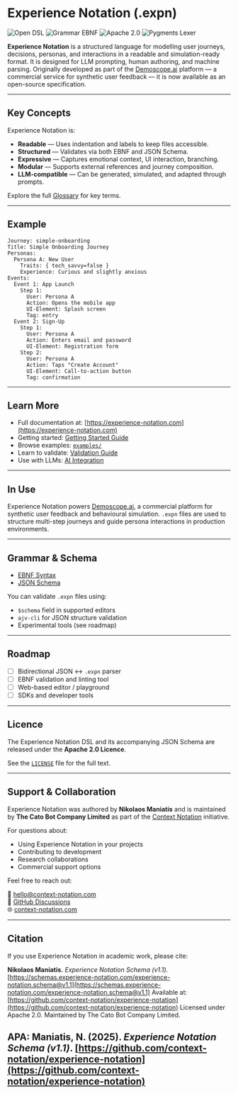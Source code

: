 # Experience Notation (.expn)

![Open DSL](https://img.shields.io/badge/DSL-open-4c1.svg)
![Grammar EBNF](https://img.shields.io/badge/grammar-EBNF-informational.svg)
![Apache 2.0](https://img.shields.io/badge/licence-Apache%202.0-blue.svg)
![Pygments Lexer](https://img.shields.io/badge/syntax%20highlighting-pygments-orange.svg)

**Experience Notation** is a structured language for modelling user journeys, decisions, personas, and interactions in a readable and simulation-ready format. It is designed for LLM prompting, human authoring, and machine parsing. Originally developed as part of the [Demoscope.ai](https://demoscope.ai) platform — a commercial service for synthetic user feedback — it is now available as an open-source specification.

---

## Key Concepts

Experience Notation is:

* **Readable** — Uses indentation and labels to keep files accessible.
* **Structured** — Validates via both EBNF and JSON Schema.
* **Expressive** — Captures emotional context, UI interaction, branching.
* **Modular** — Supports external references and journey composition.
* **LLM-compatible** — Can be generated, simulated, and adapted through prompts.

Explore the full [Glossary](https://experience-notation.com/reference/glossary/) for key terms.

---

## Example

```expn
Journey: simple-onboarding
Title: Simple Onboarding Journey
Personas:
  Persona A: New User
    Traits: { tech_savvy=false }
    Experience: Curious and slightly anxious
Events:
  Event 1: App Launch
    Step 1:
      User: Persona A
      Action: Opens the mobile app
      UI-Element: Splash screen
      Tag: entry
  Event 2: Sign-Up
    Step 1:
      User: Persona A
      Action: Enters email and password
      UI-Element: Registration form
    Step 2:
      User: Persona A
      Action: Taps "Create Account"
      UI-Element: Call-to-action button
      Tag: confirmation
```

---

## Learn More

* Full documentation at: [https://experience-notation.com](https://experience-notation.com)
* Getting started: [Getting Started Guide](https://experience-notation.com/getting-started/what-is-expn/)
* Browse examples: [`examples/`](./examples)
* Learn to validate: [Validation Guide](https://experience-notation.com/spec/validation/)
* Use with LLMs: [AI Integration](https://experience-notation.com/ai/structured-prompting/)

---

## In Use

Experience Notation powers [Demoscope.ai](https://demoscope.ai), a commercial platform for synthetic user feedback and behavioural simulation. `.expn` files are used to structure multi-step journeys and guide persona interactions in production environments.

---

## Grammar & Schema

* [EBNF Syntax](./spec/Experience-Notation.ebnf)
* [JSON Schema](./spec/experience-notation.schema.json)

You can validate `.expn` files using:

* `$schema` field in supported editors
* `ajv-cli` for JSON structure validation
* Experimental tools (see roadmap)

---

## Roadmap

* [ ] Bidirectional JSON ↔ `.expn` parser
* [ ] EBNF validation and linting tool
* [ ] Web-based editor / playground
* [ ] SDKs and developer tools

---

## Licence

The Experience Notation DSL and its accompanying JSON Schema are released under the **Apache 2.0 Licence**.

See the [`LICENSE`](LICENSE) file for the full text.

---

## Support & Collaboration

Experience Notation was authored by **Nikolaos Maniatis** and is maintained by **The Cato Bot Company Limited** as part of the [Context Notation](https://context-notation.com) initiative.

For questions about:
- Using Experience Notation in your projects
- Contributing to development
- Research collaborations  
- Commercial support options

Feel free to reach out:

📧 [hello@context-notation.com](mailto:hello@context-notation.com)  
💬 [GitHub Discussions](https://github.com/context-notation/experience-notation/discussions)  
🌐 [context-notation.com](https://context-notation.com)

---

## Citation

If you use Experience Notation in academic work, please cite:

**Nikolaos Maniatis.** *Experience Notation Schema (v1.1)*.
[https://schemas.experience-notation.com/experience-notation.schema@v1.1](https://schemas.experience-notation.com/experience-notation.schema@v1.1)
Available at: [https://github.com/context-notation/experience-notation](https://github.com/context-notation/experience-notation)
Licensed under Apache 2.0. Maintained by The Cato Bot Company Limited.

**APA:**
Maniatis, N. (2025). *Experience Notation Schema (v1.1)*. [https://github.com/context-notation/experience-notation](https://github.com/context-notation/experience-notation)
---
